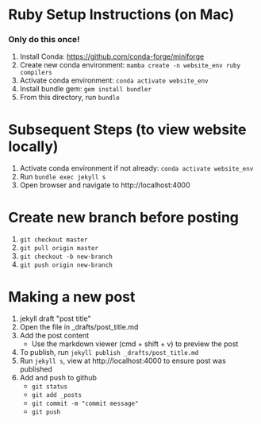 # Ruby Setup Instructions (on Mac)
### Only do this once!

1. Install Conda: https://github.com/conda-forge/miniforge
2. Create new conda environment: `mamba create -n website_env ruby compilers`
3. Activate conda environment: `conda activate website_env`
4. Install bundle gem: `gem install bundler`
5. From this directory, run `bundle`

# Subsequent Steps (to view website locally)

1. Activate conda environment if not already: `conda activate website_env`
2. Run `bundle exec jekyll s`
3. Open browser and navigate to http://localhost:4000

# Create new branch before posting

1. `git checkout master`
2. `git pull origin master`
3. `git checkout -b new-branch`
4. `git push origin new-branch`

# Making a new post

1. jekyll draft "post title"
2. Open the file in _drafts/post_title.md
3. Add the post content
    - Use the markdown viewer (cmd + shift + v) to preview the post
4. To publish, run `jekyll publish _drafts/post_title.md`
5. Run `jekyll s`, view at http://localhost:4000 to ensure post was published
6. Add and push to github
    - `git status`
    - `git add _posts`
    - `git commit -m "commit message"`
    - `git push`
